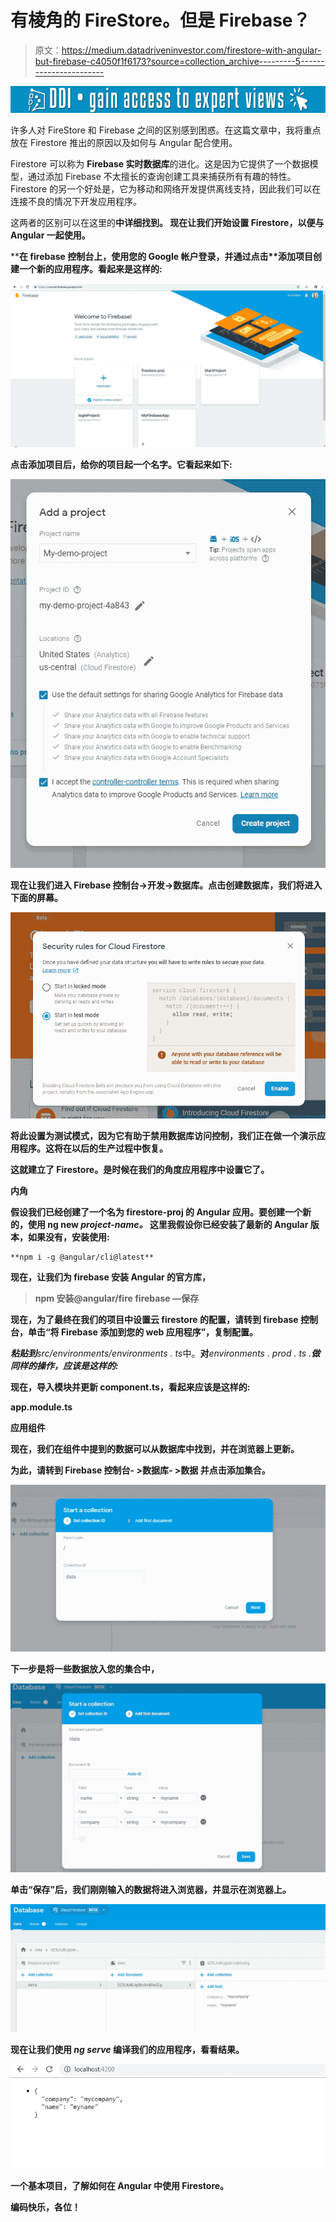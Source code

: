 # 有棱角的 FireStore。但是 Firebase？

> 原文：<https://medium.datadriveninvestor.com/firestore-with-angular-but-firebase-c4050f1f6173?source=collection_archive---------5----------------------->

[![](img/95089f7040f07d2bcd98237896b48a77.png)](http://www.track.datadriveninvestor.com/1B9E)

许多人对 FireStore 和 Firebase 之间的区别感到困惑。在这篇文章中，我将重点放在 Firestore 推出的原因以及如何与 Angular 配合使用。

Firestore 可以称为 **Firebase 实时数据库**的进化。这是因为它提供了一个数据模型，通过添加 Firebase 不太擅长的查询创建工具来捕获所有有趣的特性。Firestore 的另一个好处是，它为移动和网络开发提供离线支持，因此我们可以在连接不良的情况下开发应用程序。

这两者的区别可以在这里的[](https://firebase.google.com/docs/firestore/rtdb-vs-firestore)****中详细找到。
现在让我们开始设置 Firestore，以便与 Angular 一起使用。****

****在 **firebase** 控制台上，使用您的 Google 帐户登录，并通过点击**添加项目创建一个新的应用程序。**看起来是这样的:****

****![](img/ee0882e46118a864a200400825434941.png)****

****点击添加项目后，给你的项目起一个名字。它看起来如下:****

****![](img/4ddf7cad675cc0b2ec816df970609f78.png)****

****现在让我们进入 Firebase 控制台->开发->数据库。点击**创建数据库**，我们将进入下面的屏幕。****

****![](img/8141ced09744c6d10320df48ecf694b7.png)****

****将此设置为测试模式，因为它有助于禁用数据库访问控制，我们正在做一个演示应用程序。这将在以后的生产过程中恢复。****

****这就建立了 Firestore。是时候在我们的角度应用程序中设置它了。****

******内角******

****假设我们已经创建了一个名为 **firestore-proj** 的 Angular 应用。要创建一个新的，使用 **ng new *project-name。*** 这里我假设你已经安装了最新的 Angular 版本，如果没有，安装使用:****

```
**npm i -g @angular/cli@latest**
```

****现在，让我们为 firebase 安装 Angular 的官方库，****

> ****npm 安装@angular/fire firebase —保存****

****现在，为了最终在我们的项目中设置云 firestore 的配置，请转到 firebase 控制台，单击“将 Firebase 添加到您的 web 应用程序”，复制配置。****

****粘贴到***src/environments/environments . ts*中。**对***environments . prod . ts .***做同样的操作，应该是这样的:****

****现在，导入模块并更新 component.ts，看起来应该是这样的:****

******app.module.ts******

******应用组件******

****现在，我们在组件中提到的数据可以从数据库中找到，并在浏览器上更新。****

****为此，请转到 **Firebase 控制台- >数据库- >数据** 并点击添加集合。****

****![](img/88460b34998ad01798e2e5d10108b589.png)****

****下一步是将一些数据放入您的集合中，****

****![](img/7ae00ac14dfc8b944bf28ddcca28d41f.png)****

****单击“保存”后，我们刚刚输入的数据将进入浏览器，并显示在浏览器上。****

****![](img/010bfd2717648eb777304c36c830c00b.png)****

****现在让我们使用 ***ng serve*** 编译我们的应用程序，看看结果。****

****![](img/106a37c1e7ddcac96573709e4bb35915.png)****

****一个基本项目，了解如何在 Angular 中使用 Firestore。****

****编码快乐，各位！****